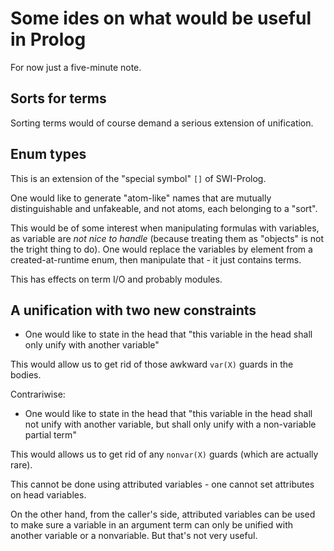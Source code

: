 # Some ides on what would be useful in Prolog

For now just a five-minute note.

## Sorts for terms

Sorting terms would of course demand a serious extension of unification.

## Enum types

This is an extension of the "special symbol" `[]` of SWI-Prolog.

One would like to generate "atom-like" names that are mutually distinguishable and unfakeable, and not atoms, each belonging to a "sort".

This would be of some interest when manipulating formulas with variables, as variable are _not nice to handle_ (because treating them as "objects" is not 
the tright thing to do). One would replace the variables by element from a created-at-runtime enum, then manipulate that - it just contains terms.

This has effects on term I/O and probably modules.

## A unification with two new constraints

- One would like to state in the head that "this variable in the head shall only unify with another variable"

This would allow us to get rid of those awkward `var(X)` guards in the bodies. 

Contrariwise:

- One would like to state in the head that "this variable in the head shall not unify with another variable, but shall only unify with a non-variable partial term"

This would allows us to get rid of any `nonvar(X)` guards (which are actually rare).

This cannot be done using attributed variables - one cannot set attributes on head variables.

On the other hand, from the caller's side, attributed variables can be used to make sure a variable in an argument term can only be unified with 
another variable or a nonvariable. But that's not very useful. 


